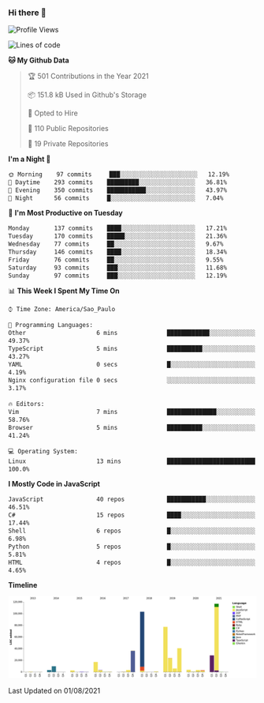 ### Hi there 👋

<!--START_SECTION:waka-->
![Profile Views](http://img.shields.io/badge/Profile%20Views-19-blue)

![Lines of code](https://img.shields.io/badge/From%20Hello%20World%20I%27ve%20Written-486420%20lines%20of%20code-blue)

**🐱 My Github Data** 

> 🏆 501 Contributions in the Year 2021
 > 
> 📦 151.8 kB Used in Github's Storage 
 > 
> 💼 Opted to Hire
 > 
> 📜 110 Public Repositories 
 > 
> 🔑 19 Private Repositories  
 > 
**I'm a Night 🦉** 

```text
🌞 Morning    97 commits     ███░░░░░░░░░░░░░░░░░░░░░░   12.19% 
🌆 Daytime    293 commits    █████████░░░░░░░░░░░░░░░░   36.81% 
🌃 Evening    350 commits    ███████████░░░░░░░░░░░░░░   43.97% 
🌙 Night      56 commits     █░░░░░░░░░░░░░░░░░░░░░░░░   7.04%

```
📅 **I'm Most Productive on Tuesday** 

```text
Monday       137 commits    ████░░░░░░░░░░░░░░░░░░░░░   17.21% 
Tuesday      170 commits    █████░░░░░░░░░░░░░░░░░░░░   21.36% 
Wednesday    77 commits     ██░░░░░░░░░░░░░░░░░░░░░░░   9.67% 
Thursday     146 commits    ████░░░░░░░░░░░░░░░░░░░░░   18.34% 
Friday       76 commits     ██░░░░░░░░░░░░░░░░░░░░░░░   9.55% 
Saturday     93 commits     ███░░░░░░░░░░░░░░░░░░░░░░   11.68% 
Sunday       97 commits     ███░░░░░░░░░░░░░░░░░░░░░░   12.19%

```


📊 **This Week I Spent My Time On** 

```text
⌚︎ Time Zone: America/Sao_Paulo

💬 Programming Languages: 
Other                    6 mins              ████████████░░░░░░░░░░░░░   49.37% 
TypeScript               5 mins              ██████████░░░░░░░░░░░░░░░   43.27% 
YAML                     0 secs              █░░░░░░░░░░░░░░░░░░░░░░░░   4.19% 
Nginx configuration file 0 secs              ░░░░░░░░░░░░░░░░░░░░░░░░░   3.17%

🔥 Editors: 
Vim                      7 mins              ██████████████░░░░░░░░░░░   58.76% 
Browser                  5 mins              ██████████░░░░░░░░░░░░░░░   41.24%

💻 Operating System: 
Linux                    13 mins             █████████████████████████   100.0%

```

**I Mostly Code in JavaScript** 

```text
JavaScript               40 repos            ███████████░░░░░░░░░░░░░░   46.51% 
C#                       15 repos            ████░░░░░░░░░░░░░░░░░░░░░   17.44% 
Shell                    6 repos             █░░░░░░░░░░░░░░░░░░░░░░░░   6.98% 
Python                   5 repos             █░░░░░░░░░░░░░░░░░░░░░░░░   5.81% 
HTML                     4 repos             █░░░░░░░░░░░░░░░░░░░░░░░░   4.65%

```


**Timeline**

![Chart not found](https://raw.githubusercontent.com/jampow/jampow/master/charts/bar_graph.png) 


 Last Updated on 01/08/2021
<!--END_SECTION:waka-->
